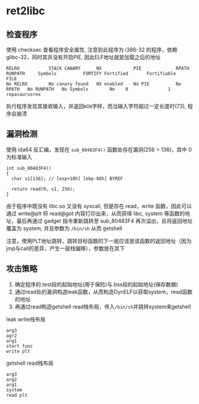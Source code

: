 # ret2libc

## 检查程序

使用 checksec 查看程序安全属性, 注意到此程序为 i386-32 的程序，依赖 glibc-32，同时其并没有开启PIE, 因此ELF地址就是加载之后的地址

```
RELRO           STACK CANARY      NX            PIE             RPATH      RUNPATH     Symbols          FORTIFY Fortified       Fortifiable     FILE
No RELRO        No canary found   NX enabled    No PIE          No RPATH   No RUNPATH   No Symbols        No    0               1               ropasaurusrex
```
执行程序发现其接收输入，并返回`WIN`字样，而当输入字符超过一定长度时(73), 程序会崩溃

## 漏洞检测

使用 ida64 反汇编，发现在 `sub_80483F4()` 函数处存在漏洞(256 > 136)，其中 0 为标准输入

```
int sub_80483F4()
{
  char v1[136]; // [esp+10h] [ebp-88h] BYREF

  return read(0, v1, 256);
}
```

由于程序中既没有 libc.so 又没有 syscall, 但是存在 read，write 函数，因此可以通过 write@plt 将 read@got 内容打印出来，从而获得 libc, system 等函数的地址，最后再通过 gadget 指令重新跳转至 sub_80483F4 再次溢出，且将返回地址覆盖为 system, 并且参数为 `/bin/sh` 从而 getshell

注意，使用PLT地址跳转，跳转目标函数的下一层应该放该函数的返回地址（因为jmp与call的差异，产生一层栈偏移），参数放在其下

## 攻击策略

1. 确定程序的.test段的起始地址(用于保险)与.bss段的起始地址(保存数据)
2. 通过read处的漏洞构造leak函数，从而构造DynELF以获取system，read函数的地址
3. 再通过read构造getshell read栈布局，传入`/bin/sh`并跳转system来getshell


leak write栈布局
```
arg3
agr2
arg1
start func
write plt
```

getshell read栈布局
```
arg3
arg2
arg1
system
read plt
```